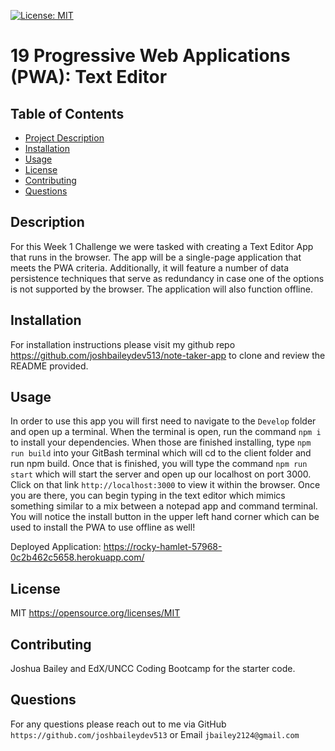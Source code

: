 [![License: MIT](https://img.shields.io/badge/License-MIT-yellow.svg)](https://opensource.org/licenses/MIT)
# 19 Progressive Web Applications (PWA): Text Editor

## Table of Contents
- [Project Description](#description)
- [Installation](#installation)
- [Usage](#usage)
- [License](lLicense)
- [Contributing](#contributing)
- [Questions](#questions)

## Description
For this Week 1 Challenge we were tasked with creating a Text Editor App that runs in the browser. The app will be a single-page application that meets the PWA criteria. Additionally, it will feature a number of data persistence techniques that serve as redundancy in case one of the options is not supported by the browser. The application will also function offline.

## Installation
For installation instructions please visit my github repo https://github.com/joshbaileydev513/note-taker-app to clone and review the README provided.

## Usage
In order to use this app you will first need to navigate to the `Develop` folder and open up a terminal. When the terminal is open, run the command `npm i` to install your dependencies. When those are finished installing, type `npm run build` into your GitBash terminal which will cd to the client folder and run npm build. Once that is finished, you will type the command `npm run start` which will start the server and open up our localhost on port 3000. Click on that link `http://localhost:3000` to view it within the browser. Once you are there, you can begin typing in the text editor which mimics something similar to a mix between a notepad app and command terminal. You will notice the install button in the upper left hand corner which can be used to install the PWA to use offline as well! 

Deployed Application: https://rocky-hamlet-57968-0c2b462c5658.herokuapp.com/

## License
MIT
https://opensource.org/licenses/MIT

## Contributing
Joshua Bailey and EdX/UNCC Coding Bootcamp for the starter code.

## Questions
For any questions please reach out to me via GitHub `https://github.com/joshbaileydev513` or Email `jbailey2124@gmail.com`